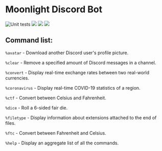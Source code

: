# Moonlight Discord Bot 
  
![Unit tests](https://github.com/CyrusChan7/Discord-Bot/actions/workflows/python-app.yml/badge.svg)
![](https://img.shields.io/badge/license-MIT-orange)
![](https://img.shields.io/badge/Python-3.6%2B-blue)
[<img src="https://img.shields.io/badge/LinkedIn-Cyrus%20Chan-blueviolet">](https://www.linkedin.com/in/cyruschan123/)
  
## Command list:
`%avatar`  - Download another Discord user's profile picture.  
  
`%clear` - Remove a specified amount of Discord messages in a channel.
  
`%convert`  - Display real-time exchange rates between two real-world currencies.  
    
`%coronavirus` - Display real-time COVID-19 statistics of a region.

`%ctf` - Convert between Celsius and Fahrenheit.  
  
`%dice` - Roll a 6-sided fair die.  
  
`%filetype` - Display information about extensions attached to the end of files.

`%ftc` - Convert between Fahrenheit and Celsius.  
  
`%help` - Display an aggregate list of all the commands.
